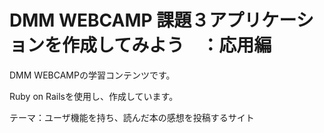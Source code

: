# DMM WEBCAMP 課題３アプリケーションを作成してみよう　：応用編

DMM WEBCAMPの学習コンテンツです。

Ruby on Railsを使用し、作成しています。

テーマ：ユーザ機能を持ち、読んだ本の感想を投稿するサイト
